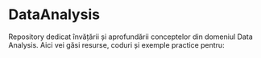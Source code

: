 # DataAnalysis
Repository dedicat învățării și aprofundării conceptelor din domeniul Data Analysis. Aici vei găsi resurse, coduri și exemple practice pentru:
